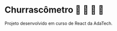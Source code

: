 # Churrascômetro :meat_on_bone: :cut_of_meat: :poultry_leg: :bacon:

Projeto desenvolvido em curso de React da AdaTech.

